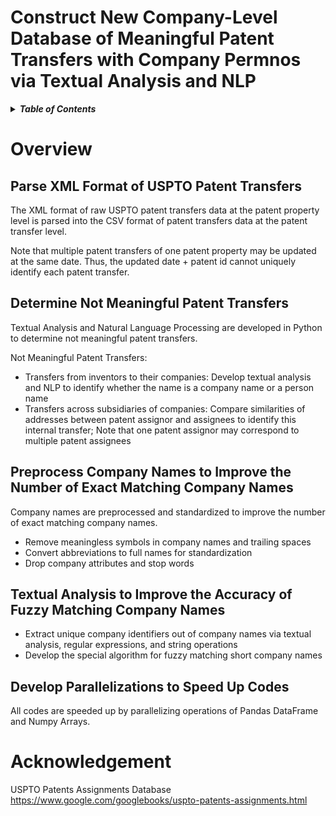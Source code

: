 # Construct New Company-Level Database of Meaningful Patent Transfers with Company Permnos via Textual Analysis and NLP

<details>
<summary><strong><em>Table of Contents</em></strong></summary>

- [Overview](#overview)
  - [Parse XML Format of USPTO Patent Transfers](#parse-xml-format-of-uspto-patent-transfers)
  - [Determine Not Meaningful Patent Transfers](#determine-not-meaningful-patent-transfers)
  - [Preprocess Company Names to Improve the Number of Exact Matching Company Names](#preprocess-company-names-to-improve-the-number-of-exact-matching-company-names)
  - [Textual Analysis to Improve the Accuracy of Fuzzy Matching Company Names](#textual-analysis-to-improve-the-accuracy-of-fuzzy-matching-company-names)
  - [Develop Parallelizations to Speed Up Codes](#develop-parallelizations-to-speed-up-codes)
- [Acknowledgement](#acknowledgement)

</details>

# Overview

## Parse XML Format of USPTO Patent Transfers
The XML format of raw USPTO patent transfers data at the patent property level is parsed into the CSV format of patent transfers data at the patent transfer level. 

Note that multiple patent transfers of one patent property may be updated at the same date. Thus, the updated date + patent id cannot uniquely identify each patent transfer. 

## Determine Not Meaningful Patent Transfers 
Textual Analysis and Natural Language Processing are developed in Python to determine not meaningful patent transfers.

Not Meaningful Patent Transfers:
* Transfers from inventors to their companies: Develop textual analysis and NLP to identify whether the name is a company name or a person name
* Transfers across subsidiaries of companies: Compare similarities of addresses between patent assignor and assignees to identify this internal transfer; Note that one patent assignor may correspond to multiple patent assignees

## Preprocess Company Names to Improve the Number of Exact Matching Company Names
Company names are preprocessed and standardized to improve the number of exact matching company names.
* Remove meaningless symbols in company names and trailing spaces
* Convert abbreviations to full names for standardization
* Drop company attributes and stop words

## Textual Analysis to Improve the Accuracy of Fuzzy Matching Company Names
* Extract unique company identifiers out of company names via textual analysis, regular expressions, and string operations
* Develop the special algorithm for fuzzy matching short company names 

## Develop Parallelizations to Speed Up Codes
All codes are speeded up by parallelizing operations of Pandas DataFrame and Numpy Arrays.

# Acknowledgement
USPTO Patents Assignments Database https://www.google.com/googlebooks/uspto-patents-assignments.html
